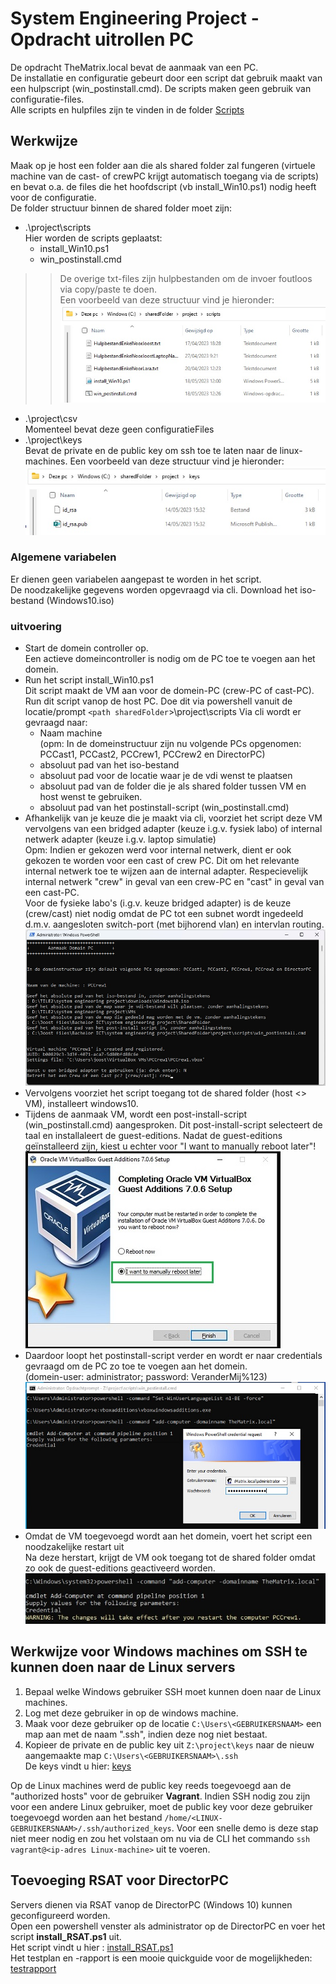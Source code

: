 # System Engineering Project - Opdracht uitrollen PC 

De opdracht TheMatrix.local bevat de aanmaak van een PC. <br/>
De installatie en configuratie gebeurt door een script dat gebruik maakt van een hulpscript (win_postinstall.cmd). 
De scripts maken geen gebruik van configuratie-files. <br/>
Alle scripts en hulpfiles zijn te vinden in de folder [Scripts](Scripts)

## **Werkwijze** 

Maak op je host een folder aan die als shared folder zal fungeren (virtuele machine van de cast- of crewPC krijgt automatisch toegang via de scripts) en bevat o.a. de files die het hoofdscript (vb install_Win10.ps1) nodig heeft voor de configuratie.<br/>
De folder structuur binnen de shared folder moet zijn:<br/>
* .\project\scripts <br/>Hier worden de scripts geplaatst:
    * install_Win10.ps1
    * win_postinstall.cmd <br/>
> > De overige txt-files zijn hulpbestanden om de invoer foutloos via copy/paste te doen.<br/>
>Een voorbeeld van deze structuur vind je hieronder:<br/>
>![[Afbeelding directoryStructuur]](Images/directoryOrganisatieScripts.jpg)<br/>
* .\project\csv <br/>
Momenteel bevat deze geen configuratieFiles
* .\project\keys<br/>
Bevat de private en de public key om ssh toe te laten naar de linux-machines.
Een voorbeeld van deze structuur vind je hieronder:<br/>
![[Afbeelding directoryStructuur]](Images/directoryOrganisatieKeys.jpg)<br/>

### **Algemene variabelen**
Er dienen geen variabelen aangepast te worden in het script. <br/>
De noodzakelijke gegevens worden opgevraagd via cli.
Download het iso-bestand (Windows10.iso)

### **uitvoering**
* Start de domein controller op. <br/>
Een actieve domeincontroller is nodig om de PC toe te voegen aan het domein.
* Run het script install_Win10.ps1 <br/> 
Dit script maakt de VM aan voor de domein-PC (crew-PC of cast-PC). <br/> 
Run dit script vanop de host PC. Doe dit via powershell vanuit de locatie/prompt `<path sharedFolder`>\project\scripts 
Via cli wordt er gevraagd naar:
    * Naam machine <br/> 
    (opm: In de domeinstructuur zijn nu volgende PCs opgenomen: PCCast1, PCCast2, PCCrew1, PCCrew2 en DirectorPC)
    * absoluut pad van het iso-bestand 
    * absoluut pad voor de locatie waar je de vdi wenst te plaatsen
    * absoluut pad van de folder die je als shared folder tussen VM en host wenst te gebruiken.
    * absoluut pad van het postinstall-script (win_postinstall.cmd)
* Afhankelijk van je keuze die je maakt via cli, voorziet het script deze VM vervolgens van een bridged adapter (keuze i.g.v. fysiek labo) of internal netwerk adapter (keuze i.g.v. laptop simulatie)<br/>
Opm: Indien er gekozen werd voor internal netwerk, dient er ook gekozen te worden voor een cast of crew PC. Dit om het relevante internal netwerk toe te wijzen aan de internal adapter. Respecievelijk internal netwerk "crew" in geval van een crew-PC en "cast" in geval van een cast-PC.<br/>
Voor de fysieke labo's (i.g.v. keuze bridged adapter) is de keuze (crew/cast) niet nodig omdat de PC tot een subnet wordt ingedeeld d.m.v. aangesloten switch-port (met bijhorend vlan) en intervlan routing. <br/>
![[VoorbeeldIngaveCli]](Images/CliIngaveScript.jpg)<br/>
* Vervolgens voorziet het script toegang tot de shared folder (host <> VM), installeert windows10.<br/>
* Tijdens de aanmaak VM, wordt een post-install-script (win_postinstall.cmd) aangesproken.
Dit post-install-script selecteert de taal en installaleert de guest-editions.
Nadat de guest-editions geïnstalleerd zijn, kiest u echter voor "I want to manually reboot later"! <br/>
![[EindeguestEditons]](Images/EindeguesteditionsSmall.jpg)<br/>
* Daardoor loopt het postinstall-script verder en wordt er naar credentials gevraagd om de PC zo toe te voegen aan het domein.<br/>
(domein-user: administrator; password: VeranderMij%123) <br/> 
![[IngaveCred]](Images/IngaveCredentials.jpg)<br/>
* Omdat de VM toegevoegd wordt aan het domein, voert het script een noodzakelijke restart uit<Br/>
Na deze herstart, krijgt de VM ook toegang tot de shared folder omdat zo ook de guest-editions geactiveerd worden.<br/>
![[RestartAdvies]](Images/RestartAdvies.jpg)<br/>

## Werkwijze voor Windows machines om SSH te kunnen doen naar de Linux servers
1. Bepaal welke Windows gebruiker SSH moet kunnen doen naar de Linux machines.
2. Log met deze gebruiker in op de windows machine.
3. Maak voor deze gebruiker op de locatie `C:\Users\<GEBRUIKERSNAAM>` een map aan met de naam ".ssh", indien deze nog niet bestaat.
4. Kopieer de private en de public key uit `Z:\project\keys` naar de nieuw aangemaakte map `C:\Users\<GEBRUIKERSNAAM>\.ssh` <br/>
De keys vindt u hier: [keys](../../Gedeelde_Map_Windows/project/keys)

Op de Linux machines werd de public key reeds toegevoegd aan de "authorized hosts" voor de gebruiker **Vagrant**. Indien SSH nodig zou zijn voor een andere Linux gebruiker, moet de public key voor deze gebruiker toegevoegd worden aan het bestand `/home/<LINUX-GEBRUIKERSNAAM>/.ssh/authorized_keys`. Voor een snelle demo is deze stap niet meer nodig en zou het volstaan om nu via de CLI het commando `ssh vagrant@<ip-adres Linux-machine>` uit te voeren.

## Toevoeging RSAT voor DirectorPC
Servers dienen via RSAT vanop de DirectorPC (Windows 10) kunnen geconfigureerd worden. <br/>
Open een powershell venster als administrator op de DirectorPC en voer het script **install_RSAT.ps1** uit. <br/>
Het script vindt u hier : [install_RSAT.ps1](./RSAT) <br/>
Het testplan en -rapport is een mooie quickguide voor de mogelijkheden: [testrapport](./RSAT/testrapport.md)
